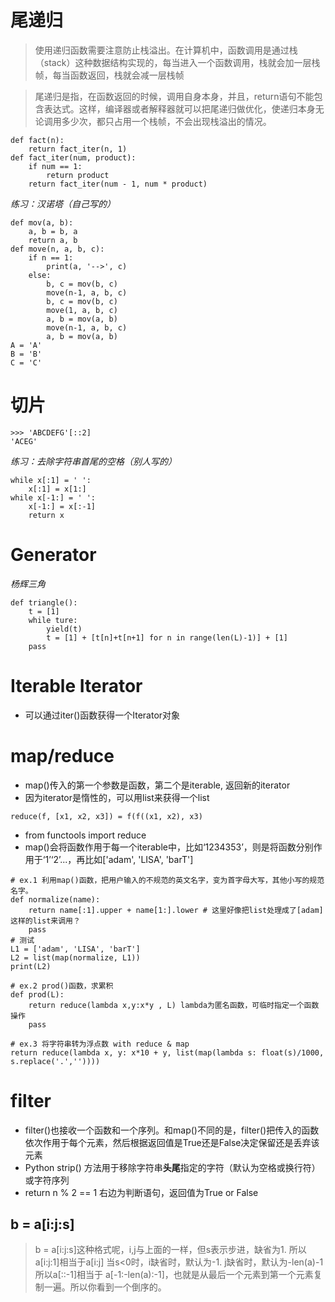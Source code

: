 # 尾递归

> 使用递归函数需要注意防止栈溢出。在计算机中，函数调用是通过栈（stack）这种数据结构实现的，每当进入一个函数调用，栈就会加一层栈帧，每当函数返回，栈就会减一层栈帧

> 尾递归是指，在函数返回的时候，调用自身本身，并且，return语句不能包含表达式。这样，编译器或者解释器就可以把尾递归做优化，使递归本身无论调用多少次，都只占用一个栈帧，不会出现栈溢出的情况。
```
def fact(n):
    return fact_iter(n, 1)
def fact_iter(num, product):
    if num == 1:
        return product
    return fact_iter(num - 1, num * product)
```
*练习：汉诺塔（自己写的）*
```
def mov(a, b):
    a, b = b, a
    return a, b
def move(n, a, b, c):
    if n == 1:
        print(a, '-->', c)
    else:
        b, c = mov(b, c)
        move(n-1, a, b, c)
        b, c = mov(b, c)
        move(1, a, b, c)
        a, b = mov(a, b)
        move(n-1, a, b, c)
        a, b = mov(a, b)
A = 'A'
B = 'B'
C = 'C'
```
# 切片
```
>>> 'ABCDEFG'[::2]
'ACEG'
```
*练习：去除字符串首尾的空格（别人写的）*
```
while x[:1] = ' ':
    x[:1] = x[1:]
while x[-1:] = ' ':
    x[-1:] = x[:-1]
    return x
```
# Generator
*杨辉三角*
```
def triangle():
    t = [1]
    while ture:
        yield(t)
        t = [1] + [t[n]+t[n+1] for n in range(len(L)-1)] + [1]
    pass
```    
# Iterable Iterator
* 可以通过iter()函数获得一个Iterator对象
# map/reduce
* map()传入的第一个参数是函数，第二个是iterable, 返回新的iterator
* 因为iterator是惰性的，可以用list来获得一个list
```
reduce(f, [x1, x2, x3]) = f(f((x1, x2), x3)
```
* from functools import reduce
* map()会将函数作用于每一个iterable中，比如‘1234353’，则是将函数分别作用于‘1’‘2’...，再比如['adam', 'LISA', 'barT']
```
# ex.1 利用map()函数，把用户输入的不规范的英文名字，变为首字母大写，其他小写的规范名字。
def normalize(name):
    return name[:1].upper + name[1:].lower # 这里好像把list处理成了[adam]这样的list来调用？
    pass
# 测试
L1 = ['adam', 'LISA', 'barT']
L2 = list(map(normalize, L1))
print(L2)
```
```
# ex.2 prod()函数，求累积
def prod(L):
    return reduce(lambda x,y:x*y , L) lambda为匿名函数，可临时指定一个函数操作
    pass
```
```
# ex.3 将字符串转为浮点数 with reduce & map
return reduce(lambda x, y: x*10 + y, list(map(lambda s: float(s)/1000, s.replace('.',''))))
```
# filter
* filter()也接收一个函数和一个序列。和map()不同的是，filter()把传入的函数依次作用于每个元素，然后根据返回值是True还是False决定保留还是丢弃该元素
* Python strip() 方法用于移除字符串**头尾**指定的字符（默认为空格或换行符）或字符序列
* return n % 2 == 1 右边为判断语句，返回值为True or False
## b = a[i:j:s]
> b = a[i:j:s]这种格式呢，i,j与上面的一样，但s表示步进，缺省为1.
所以a[i:j:1]相当于a[i:j]
当s<0时，i缺省时，默认为-1. j缺省时，默认为-len(a)-1
所以a[::-1]相当于 a[-1:-len(a):-1]，也就是从最后一个元素到第一个元素复制一遍。所以你看到一个倒序的。
